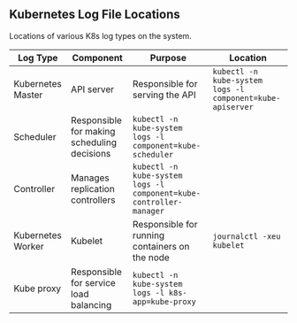 ## Kubernetes Log File Locations

Locations of various K8s log types on the system.

|Log Type|Component|Purpose|Location|
|--------|---------|-------|--------|
|Kubernetes Master|API server|Responsible for serving the API|`kubectl -n kube-system logs -l component=kube-apiserver`|
|Scheduler|Responsible for making scheduling decisions|`kubectl -n kube-system logs -l component=kube-scheduler`|
|Controller|Manages replication controllers|`kubectl -n kube-system logs -l component=kube-controller-manager`|
|Kubernetes Worker|Kubelet|Responsible for running containers on the node|`journalctl -xeu kubelet`|
|Kube proxy|Responsible for service load balancing|`kubectl -n kube-system logs -l k8s-app=kube-proxy`|

